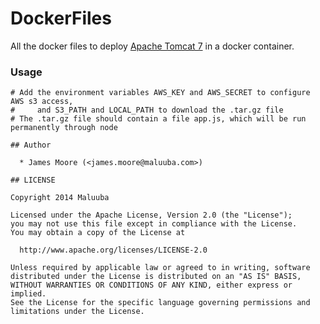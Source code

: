 DockerFiles
===========

All the docker files to deploy [Apache Tomcat 7](http://tomcat.apache.org/download-70.cgi) in a docker container.

### Usage

```
# Add the environment variables AWS_KEY and AWS_SECRET to configure AWS s3 access, 
#     and S3_PATH and LOCAL_PATH to download the .tar.gz file
# The .tar.gz file should contain a file app.js, which will be run permanently through node
    
## Author

  * James Moore (<james.moore@maluuba.com>)

## LICENSE

Copyright 2014 Maluuba

Licensed under the Apache License, Version 2.0 (the "License");
you may not use this file except in compliance with the License.
You may obtain a copy of the License at

  http://www.apache.org/licenses/LICENSE-2.0

Unless required by applicable law or agreed to in writing, software
distributed under the License is distributed on an "AS IS" BASIS,
WITHOUT WARRANTIES OR CONDITIONS OF ANY KIND, either express or implied.
See the License for the specific language governing permissions and
limitations under the License.
    
